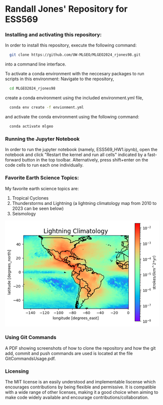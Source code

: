 # Randall Jones' Repository for ESS569

### Installing and activating this repository:
In order to install this repository, execute the following command:
```bash
  git clone https://github.com/UW-MLGEO/MLGEO2024_rjones98.git
```
into a command line interface.

To activate a conda environment with the neccesary packages to run scripts in this environment:
Navigate to the repository,
```bash
  cd MLGEO2024_rjones98
```
create a conda environment using the included environment.yml file,
```bash
  conda env create -f envionment.yml
```
and activate the conda environment using the following command:
```bash
  conda activate mlgeo
```

### Running the Jupyter Notebook
In order to run the jupyter notebook (namely, ESS569_HW1.ipynb), open the notebook and click "Restart the kernel and run all cells" indicated by a fast-forward button in the top toolbar. Alternatively, press shift+enter on the code cells to run each one individually.

### Favorite Earth Science Topics:
My favorite earth science topics are:
1. Tropical Cyclones
2. Thunderstorms and Lightning (a lightning climatology map from 2010 to 2023 can be seen below)
3. Seismology

<img src="lightning_climatology.png"/>

### Using Git Commands
A PDF showing screenshots of how to clone the repository and how the git add, commit and push commands are used is located at the file GitCommandsUsage.pdf.

### Licensing
The MIT license is an easily understood and implementable liscense which encourages contributions by being flexible and permissive. It is compatible with a wide range of other licenses, making it a good choice when aiming to make code widely available and encourage contributions/collaboration.

